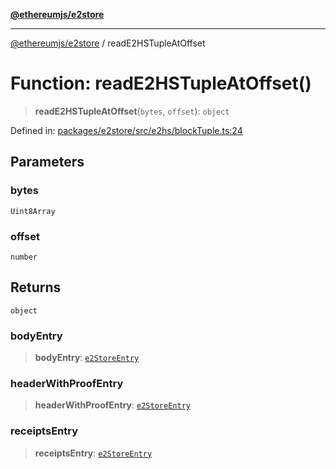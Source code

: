 [**@ethereumjs/e2store**](../README.md)

***

[@ethereumjs/e2store](../README.md) / readE2HSTupleAtOffset

# Function: readE2HSTupleAtOffset()

> **readE2HSTupleAtOffset**(`bytes`, `offset`): `object`

Defined in: [packages/e2store/src/e2hs/blockTuple.ts:24](https://github.com/ethereumjs/ethereumjs-monorepo/blob/master/packages/e2store/src/e2hs/blockTuple.ts#L24)

## Parameters

### bytes

`Uint8Array`

### offset

`number`

## Returns

`object`

### bodyEntry

> **bodyEntry**: [`e2StoreEntry`](../type-aliases/e2StoreEntry.md)

### headerWithProofEntry

> **headerWithProofEntry**: [`e2StoreEntry`](../type-aliases/e2StoreEntry.md)

### receiptsEntry

> **receiptsEntry**: [`e2StoreEntry`](../type-aliases/e2StoreEntry.md)
